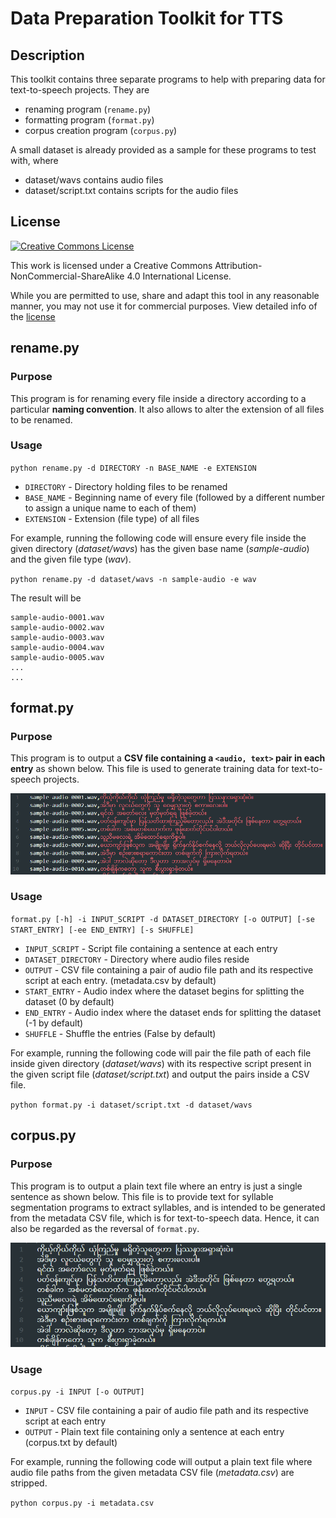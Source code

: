 # Data Preparation Toolkit for TTS

## Description

This toolkit contains three separate programs to help with preparing data for text-to-speech projects. They are

- renaming program (`rename.py`)
- formatting program (`format.py`)
- corpus creation program (`corpus.py`)

A small dataset is already provided as a sample for these programs to test with, where

- dataset/wavs contains audio files
- dataset/script.txt contains scripts for the audio files

## License

<a rel="license" href="http://creativecommons.org/licenses/by-nc-sa/4.0/"><img alt="Creative Commons License" style="border-width:0" src="https://i.creativecommons.org/l/by-nc-sa/4.0/88x31.png" /></a>

This work is licensed under a
Creative Commons Attribution-NonCommercial-ShareAlike 4.0 International License.

While you are permitted to use, share and adapt this tool in any reasonable manner, you may not use it for commercial purposes. View detailed info of the [license](https://creativecommons.org/licenses/by-nc-sa/4.0/)

## rename.py

### Purpose

This program is for renaming every file inside a directory according to a particular **naming convention**. It also allows to alter the extension of all files to be renamed.

### Usage

`python rename.py -d DIRECTORY -n BASE_NAME -e EXTENSION`

- `DIRECTORY` - Directory holding files to be renamed
- `BASE_NAME` - Beginning name of every file (followed by a different number to assign a unique name to each of them)
- `EXTENSION` - Extension (file type) of all files

For example, running the following code will ensure every file inside the given directory (_dataset/wavs_) has the given base name (_sample-audio_) and the given file type (_wav_).

`python rename.py -d dataset/wavs -n sample-audio -e wav`

The result will be

```
sample-audio-0001.wav
sample-audio-0002.wav
sample-audio-0003.wav
sample-audio-0004.wav
sample-audio-0005.wav
...
...
```

## format.py

### Purpose

This program is to output a **CSV file containing a `<audio, text>` pair in each entry** as shown below. This file is used to generate training data for text-to-speech projects.

![Sample Metadata](images/format.png)

### Usage

`format.py [-h] -i INPUT_SCRIPT -d DATASET_DIRECTORY [-o OUTPUT] [-se START_ENTRY] [-ee END_ENTRY] [-s SHUFFLE]`

- `INPUT_SCRIPT` - Script file containing a sentence at each entry
- `DATASET_DIRECTORY` - Directory where audio files reside
- `OUTPUT` - CSV file containing a pair of audio file path and its respective script at each entry. (metadata.csv by default)
- `START_ENTRY` - Audio index where the dataset begins for splitting the dataset (0 by default)
- `END_ENTRY` - Audio index where the dataset ends for splitting the dataset (-1 by default)
- `SHUFFLE` - Shuffle the entries (False by default)

For example, running the following code will pair the file path of each file inside given directory (_dataset/wavs_) with its respective script present in the given script file (_dataset/script.txt_) and output the pairs inside a CSV file.

`python format.py -i dataset/script.txt -d dataset/wavs`

## corpus.py

### Purpose

This program is to output a plain text file where an entry is just a single sentence as shown below. This file is to provide text for syllable segmentation programs to extract syllables, and is intended to be generated from the metadata CSV file, which is for text-to-speech data. Hence, it can also be regarded as the reversal of `format.py`.

![Sample Corpus](images/corpus.png)

### Usage

`corpus.py -i INPUT [-o OUTPUT]`

- `INPUT` - CSV file containing a pair of audio file path and its respective script at each entry
- `OUTPUT` - Plain text file containing only a sentence at each entry (corpus.txt by default)

For example, running the following code will output a plain text file where audio file paths from the given metadata CSV file (_metadata.csv_) are stripped.

`python corpus.py -i metadata.csv`
